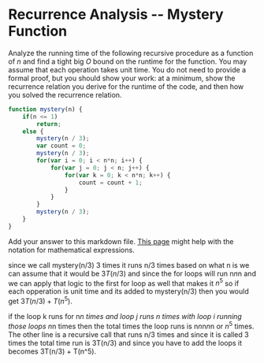 # Recurrence Analysis -- Mystery Function

Analyze the running time of the following recursive procedure as a function of
$n$ and find a tight big $O$ bound on the runtime for the function. You may
assume that each operation takes unit time. You do not need to provide a formal
proof, but you should show your work: at a minimum, show the recurrence relation
you derive for the runtime of the code, and then how you solved the recurrence
relation.

```javascript
function mystery(n) {
    if(n <= 1)
        return;
    else {
        mystery(n / 3);
        var count = 0;
        mystery(n / 3);
        for(var i = 0; i < n*n; i++) {
            for(var j = 0; j < n; j++) {
                for(var k = 0; k < n*n; k++) {
                    count = count + 1;
                }
            }
        }
        mystery(n / 3);
    }
}
```

Add your answer to this markdown file. [This
page](https://docs.github.com/en/get-started/writing-on-github/working-with-advanced-formatting/writing-mathematical-expressions)
might help with the notation for mathematical expressions.

since we call mystery(n/3) 3 times it runs n/3 times based on what n is we can assume that 
it would be $3T(n/3)$ and since the for loops will run n*n*n and we can apply that logic to 
the first for loop as well that makes it $n^5$ so if each opperation is unit time and its
added to mystery(n/3) then you would get $3T(n/3) + T(n^5)$.

if the loop k runs for n*n times and loop j runs n times with loop i running those loops n*n times then
the total times the loop runs is n*n*n*n*n or $n^5$ times. The other line is a recursive call that runs
n/3 times and since it is called 3 times the total time run is 3T(n/3) and since you have to add the loops
it becomes 3T(n/3) + T(n^5).
